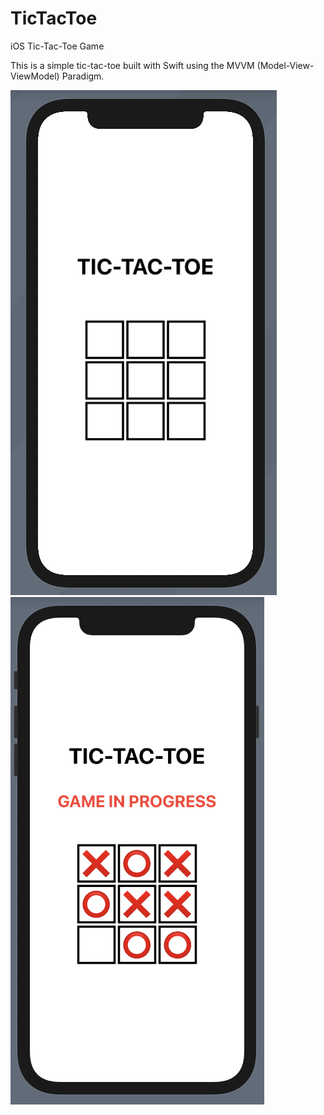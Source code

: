 # TicTacToe
iOS Tic-Tac-Toe Game

This is a simple tic-tac-toe built with Swift using the MVVM (Model-View-ViewModel) Paradigm. 

![alt text](1.png)
![alt text](2.png)
